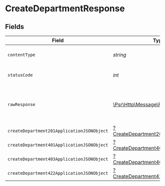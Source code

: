 # CreateDepartmentResponse


## Fields

| Field                                                                                                        | Type                                                                                                         | Required                                                                                                     | Description                                                                                                  |
| ------------------------------------------------------------------------------------------------------------ | ------------------------------------------------------------------------------------------------------------ | ------------------------------------------------------------------------------------------------------------ | ------------------------------------------------------------------------------------------------------------ |
| `contentType`                                                                                                | *string*                                                                                                     | :heavy_check_mark:                                                                                           | HTTP response content type for this operation                                                                |
| `statusCode`                                                                                                 | *int*                                                                                                        | :heavy_check_mark:                                                                                           | HTTP response status code for this operation                                                                 |
| `rawResponse`                                                                                                | [\Psr\Http\Message\ResponseInterface](https://www.php-fig.org/psr/psr-7/#33-psrhttpmessageresponseinterface) | :heavy_minus_sign:                                                                                           | Raw HTTP response; suitable for custom response parsing                                                      |
| `createDepartment201ApplicationJSONObject`                                                                   | [?CreateDepartment201ApplicationJSON](../../models/operations/CreateDepartment201ApplicationJSON.md)         | :heavy_minus_sign:                                                                                           | Created                                                                                                      |
| `createDepartment401ApplicationJSONObject`                                                                   | [?CreateDepartment401ApplicationJSON](../../models/operations/CreateDepartment401ApplicationJSON.md)         | :heavy_minus_sign:                                                                                           | Unauthenticated                                                                                              |
| `createDepartment403ApplicationJSONObject`                                                                   | [?CreateDepartment403ApplicationJSON](../../models/operations/CreateDepartment403ApplicationJSON.md)         | :heavy_minus_sign:                                                                                           | Forbidden                                                                                                    |
| `createDepartment422ApplicationJSONObject`                                                                   | [?CreateDepartment422ApplicationJSON](../../models/operations/CreateDepartment422ApplicationJSON.md)         | :heavy_minus_sign:                                                                                           | Invalid data posted                                                                                          |